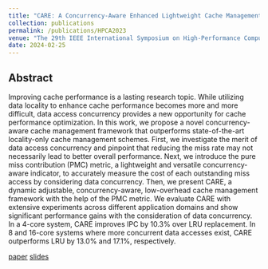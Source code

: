 ```yaml
---
title: "CARE: A Concurrency-Aware Enhanced Lightweight Cache Management Framework"
collection: publications
permalink: /publications/HPCA2023
venue: "The 29th IEEE International Symposium on High-Performance Computer Architecture (HPCA 2023)"
date: 2024-02-25
---
```


## Abstract

Improving cache performance is a lasting research topic. While utilizing data locality to enhance cache performance becomes more and more difficult, data access concurrency provides a new opportunity for cache performance optimization. In this work, we propose a novel concurrency-aware cache management framework that outperforms state-of-the-art locality-only cache management schemes. First, we investigate the merit of data access concurrency and pinpoint that reducing the miss rate may not necessarily lead to better overall performance. Next, we introduce the pure miss contribution (PMC) metric, a lightweight and versatile concurrency-aware indicator, to accurately measure the cost of each outstanding miss access by considering data concurrency.
Then, we present CARE, a dynamic adjustable, concurrency-aware, low-overhead cache management framework with the help of the PMC metric. We evaluate CARE with extensive experiments across different application domains and show significant performance gains with the consideration of data concurrency. In a 4-core system, CARE improves IPC by 10.3% over LRU replacement. In 8 and 16-core systems where more concurrent data accesses exist, CARE outperforms LRU by 13.0% and 17.1%, respectively. 

[paper](../files/HPCA2023/CARE_paper.pdf) [slides](../files/HPCA2023/CARE_slides.pdf)
